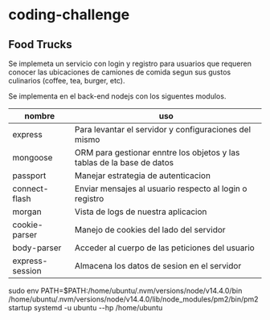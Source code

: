 # coding-challenge
## Food Trucks

Se implemeta un servicio con login y registro para usuarios que requeren conocer las ubicaciones de camiones de comida segun sus gustos culinarios (coffee, tea, burger, etc).

Se implementa en el back-end nodejs con los siguentes modulos.

|nombre|uso|
|---|---|
|express|Para levantar el servidor y configuraciones del mismo|
|mongoose|ORM para gestionar enntre los objetos y las tablas de la base de datos|
|passport|Manejar estrategia de autenticacion|
|connect-flash|Enviar mensajes al usuario respecto al login o registro|
|morgan|Vista de logs de nuestra aplicacion|
|cookie-parser|Manejo de cookies del lado del servidor|
|body-parser|Acceder al cuerpo de las peticiones del usuario|
|express-session|Almacena los datos de sesion en el servidor|

sudo env PATH=$PATH:/home/ubuntu/.nvm/versions/node/v14.4.0/bin /home/ubuntu/.nvm/versions/node/v14.4.0/lib/node_modules/pm2/bin/pm2 startup systemd -u ubuntu --hp /home/ubuntu
